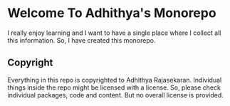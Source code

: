 # Welcome To Adhithya's Monorepo

I really enjoy learning and I want to have a single place where I collect all this information. So, I have created this monorepo.

## Copyright
Everything in this repo is copyrighted to Adhithya Rajasekaran. Individual things inside the repo might be licensed with a license. So, please check individual packages, code and content. But no overall license is provided. 

